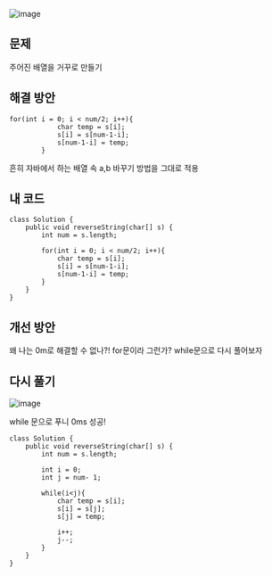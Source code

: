 ![image](https://github.com/user-attachments/assets/0d14b7f0-bfa8-474c-9d29-1ec7ce6d4eba)

## 문제
주어진 배열을 거꾸로 만들기

## 해결 방안
```
for(int i = 0; i < num/2; i++){
            char temp = s[i];
            s[i] = s[num-1-i];
            s[num-1-i] = temp;
        }
```
흔히 자바에서 하는 배열 속 a,b 바꾸기 방법을 그대로 적용

## 내 코드
```
class Solution {
    public void reverseString(char[] s) {
        int num = s.length;
        
        for(int i = 0; i < num/2; i++){
            char temp = s[i];
            s[i] = s[num-1-i];
            s[num-1-i] = temp;
        }
    }
}
```

## 개선 방안
왜 나는 0m로 해결할 수 없나?! for문이라 그런가? while문으로 다시 풀어보자

## 다시 풀기
![image](https://github.com/user-attachments/assets/0a7f3419-8c8e-494e-9848-d96159f45271)

while 문으로 푸니 0ms 성공!

```
class Solution {
    public void reverseString(char[] s) {
        int num = s.length;
        
        int i = 0;
        int j = num- 1;

        while(i<j){
            char temp = s[i];
            s[i] = s[j];
            s[j] = temp;

            i++;
            j--;
        }
    }
}
```

